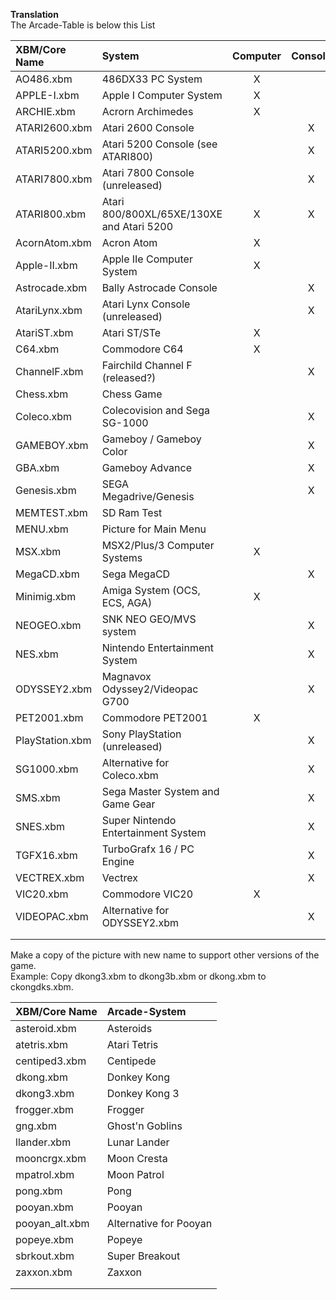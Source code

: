 **Translation**  
The Arcade-Table is below this List  
  
| XBM/Core Name | System | Computer | Console | Other | Utility |
| :--- | :--- | :---: | :---: | :---: | :---: |
| AO486.xbm | 486DX33 PC System | X |  |  |  |
| APPLE-I.xbm | Apple I Computer System | X |  |  |  |
| ARCHIE.xbm | Acrorn Archimedes | X |  |  |  |
| ATARI2600.xbm | Atari 2600 Console |  | X |  |  |
| ATARI5200.xbm | Atari 5200 Console (see ATARI800) |  | X |  |  |
| ATARI7800.xbm | Atari 7800 Console (unreleased) |  | X |  |  |
| ATARI800.xbm | Atari 800/800XL/65XE/130XE and Atari 5200 | X | X |  |  |
| AcornAtom.xbm  | Acron Atom | X |  |  |  |
| Apple-II.xbm | Apple IIe Computer System | X |  |  |  |
| Astrocade.xbm | Bally Astrocade Console |  | X |  |  |
| AtariLynx.xbm | Atari Lynx Console (unreleased) |  | X |  |  |
| AtariST.xbm | Atari ST/STe | X |  |  |  |
| C64.xbm  | Commodore C64 | X |  |  |  |
| ChannelF.xbm | Fairchild Channel F (released?) |  | X |  |  |
| Chess.xbm | Chess Game |  |  | X |  |
| Coleco.xbm | Colecovision and Sega SG-1000 |  | X |  |  |
| GAMEBOY.xbm | Gameboy / Gameboy Color |  | X |  |  |
| GBA.xbm  | Gameboy Advance |  | X |  |  |
| Genesis.xbm | SEGA Megadrive/Genesis |  | X |  |  |
| MEMTEST.xbm | SD Ram Test |  |  |  | X |
| MENU.xbm | Picture for Main Menu |  |  |  |  |
| MSX.xbm | MSX2/Plus/3 Computer Systems | X |  |  |  |
| MegaCD.xbm | Sega MegaCD |  | X |  |  |
| Minimig.xbm | Amiga System (OCS, ECS, AGA) | X |  |  |  |
| NEOGEO.xbm | SNK NEO GEO/MVS system |  | X |  |  |
| NES.xbm | Nintendo Entertainment System |  | X |  |  |
| ODYSSEY2.xbm | Magnavox Odyssey2/Videopac G700 |  | X |  |  |
| PET2001.xbm  | Commodore PET2001 | X |  |  |  |
| PlayStation.xbm | Sony PlayStation (unreleased) |  | X |  |  |
| SG1000.xbm | Alternative for Coleco.xbm |  | X |  |  |
| SMS.xbm  | Sega Master System and Game Gear |  | X |  |  |
| SNES.xbm | Super Nintendo Entertainment System |  | X |  |  |
| TGFX16.xbm | TurboGrafx 16 / PC Engine |  | X |  |  |
| VECTREX.xbm | Vectrex |  | X |  |  |
| VIC20.xbm  | Commodore VIC20 | X |  |  |  |
| VIDEOPAC.xbm | Alternative for ODYSSEY2.xbm |  | X |  |  |
|  |  |  |  |  |  |
|  |  |  |  |  |  |
  
Make a copy of the picture with new name to support other versions of the game.  
Example: Copy dkong3.xbm to dkong3b.xbm or dkong.xbm to ckongdks.xbm.

| XBM/Core Name | Arcade-System |
| :--- | :--- |
| asteroid.xbm | Asteroids |
| atetris.xbm | Atari Tetris |
| centiped3.xbm | Centipede |
| dkong.xbm  | Donkey Kong |
| dkong3.xbm  | Donkey Kong 3 |
| frogger.xbm  | Frogger | X |
| gng.xbm | Ghost'n Goblins |
| llander.xbm | Lunar Lander |
| mooncrgx.xbm | Moon Cresta |
| mpatrol.xbm | Moon Patrol |
| pong.xbm | Pong |
| pooyan.xbm  | Pooyan |
| pooyan_alt.xbm  | Alternative for Pooyan |
| popeye.xbm  | Popeye |
| sbrkout.xbm  | Super Breakout |
| zaxxon.xbm | Zaxxon |
|  |  |
|  |  |
